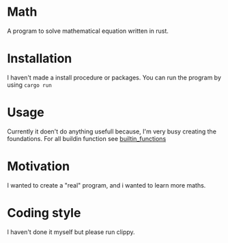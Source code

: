 # Math
A program to solve mathematical equation written in rust.

# Installation
I haven't made a install procedure or packages.
You can run the program by using `cargo run`

# Usage
Currently it doen't do anything usefull because, I'm very busy creating the foundations.
For all buildin function see [builtin_functions](doc/builtin_functions.md)

# Motivation
I wanted to create a "real" program, and i wanted to learn more maths.

# Coding style
I haven't done it myself but please run clippy.
